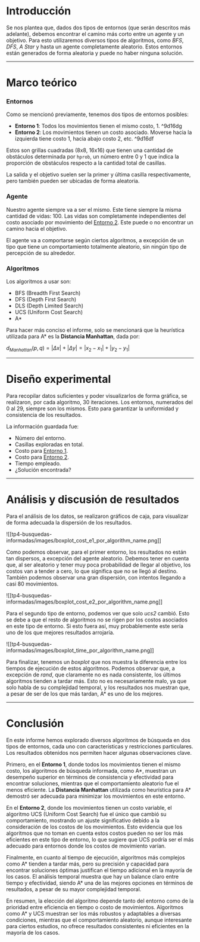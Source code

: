 # Introducción

Se nos plantea que, dados dos tipos de entornos (que serán descritos más adelante), debemos encontrar el camino más corto entre un agente y un objetivo. Para esto utilizaremos diversos tipos de algoritmos, como *BFS*, *DFS*, *A Star* y hasta un agente completamente aleatorio. Estos entornos están generados de forma aleatoria y puede no haber ninguna solución.

-------------------------------------------------------------------

# Marco teórico


### Entornos

Como se mencionó previamente, tenemos dos tipos de entornos posibles:

- **Entorno 1**: Todos los movimientos tienen el mismo costo, 1. ^9d16dg
- **Entorno 2**: Los movimientos tienen un costo asociado. Moverse hacia la izquierda tiene costo 1, hacia abajo costo 2, etc. ^9d16df

Estos son grillas cuadradas (8x8, 16x16) que tienen una cantidad de obstáculos determinada por `hprob`, un número entre 0 y 1 que indica la proporción de obstáculos respecto a la cantidad total de casillas. 

La salida y el objetivo suelen ser la primer y última casilla respectivamente, pero también pueden ser ubicadas de forma aleatoria. 

### Agente

Nuestro agente siempre va a ser el mismo. Este tiene siempre la misma cantidad de vidas: 100. Las vidas son completamente independientes del costo asociado por movimiento del [Entorno 2](#^9d16df). Este puede o no encontrar un camino hacia el objetivo.

El agente va a comportarse según ciertos algoritmos, a excepción de un tipo que tiene un comportamiento totalmente aleatorio, sin ningún tipo de percepción de su alrededor.

### Algoritmos

Los algoritmos a usar son:

- BFS (Breadth First Search)
- DFS (Depth First Search)
- DLS (Depth Limited Search)
- UCS (Uniform Cost Search)
- A*

Para hacer más conciso el informe, solo se mencionará que la heurística utilizada para A* es la **Distancia Manhattan**, dada por:


$\displaystyle d_{Manhattan}(p, q) = |\Delta x| + |\Delta y| = |x_2 - x_1| + |y_2 - y_1|$


---


# Diseño experimental


Para recopilar datos suficientes y poder visualizarlos de forma gráfica, se realizaron, por cada algoritmo, 30 iteraciones. Los entornos, numerados del 0 al 29, siempre son los mismos. Esto para garantizar la uniformidad y consistencia de los resultados.

La información guardada fue: 

- Número del entorno.
- Casillas exploradas en total.
- Costo para [Entorno 1](#^9d16dg).
- Costo para [Entorno 2](#^9d16df).
- Tiempo empleado.
- ¿Solución encontrada?


---


# Análisis y discusión de resultados


Para el análisis de los datos, se realizaron gráficos de caja, para visualizar de forma adecuada la dispersión de los resultados.


![[tp4-busquedas-informadas/images/boxplot_cost_e1_por_algorithm_name.png]]

Como podemos observar, para el primer entorno, los resultados no están tan dispersos, a excepción del agente aleatorio. Debemos tener en cuenta que, al ser aleatorio y tener muy poca probabilidad de llegar al objetivo, los costos van a tender a cero, lo que significa que no se llegó al destino. También podemos observar una gran dispersión, con intentos llegando a casi 80 movimientos.

![[tp4-busquedas-informadas/images/boxplot_cost_e2_por_algorithm_name.png]]

Para el segundo tipo de entorno, podemos ver que solo *ucs2* cambió. Esto se debe a que el resto de algoritmos no se rigen por los costos asociados en este tipo de entorno. Si esto fuera así, muy probablemente este sería uno de los que mejores resultados arrojaría.


![[tp4-busquedas-informadas/images/boxplot_time_por_algorithm_name.png]]


Para finalizar, tenemos un *boxplot* que nos muestra la diferencia entre los tiempos de ejecución de estos algoritmos. Podemos observar que, a excepción de *rand*, que claramente no es nada consistente, los últimos algoritmos tienden a tardar más. Esto no es necesariamente malo, ya que solo habla de su complejidad temporal, y los resultados nos muestran que, a pesar de ser de los que más tardan, A* es uno de los mejores.


---


# Conclusión

En este informe hemos explorado diversos algoritmos de búsqueda en dos tipos de entornos, cada uno con características y restricciones particulares. Los resultados obtenidos nos permiten hacer algunas observaciones clave.

Primero, en el **Entorno 1**, donde todos los movimientos tienen el mismo costo, los algoritmos de búsqueda informada, como A*, muestran un desempeño superior en términos de consistencia y efectividad para encontrar soluciones, mientras que el comportamiento aleatorio fue el menos eficiente. La **Distancia Manhattan** utilizada como heurística para A* demostró ser adecuada para minimizar los movimientos en este entorno.

En el **Entorno 2**, donde los movimientos tienen un costo variable, el algoritmo UCS (Uniform Cost Search) fue el único que cambió su comportamiento, mostrando un ajuste significativo debido a la consideración de los costos de los movimientos. Esto evidencia que los algoritmos que no toman en cuenta estos costos pueden no ser los más eficientes en este tipo de entorno, lo que sugiere que UCS podría ser el más adecuado para entornos donde los costos de movimiento varían.

Finalmente, en cuanto al tiempo de ejecución, algoritmos más complejos como A* tienden a tardar más, pero su precisión y capacidad para encontrar soluciones óptimas justifican el tiempo adicional en la mayoría de los casos. El análisis temporal muestra que hay un balance claro entre tiempo y efectividad, siendo A* una de las mejores opciones en términos de resultados, a pesar de su mayor complejidad temporal.

En resumen, la elección del algoritmo depende tanto del entorno como de la prioridad entre eficiencia en tiempo o costo de movimientos. Algoritmos como A* y UCS muestran ser los más robustos y adaptables a diversas condiciones, mientras que el comportamiento aleatorio, aunque interesante para ciertos estudios, no ofrece resultados consistentes ni eficientes en la mayoría de los casos.

